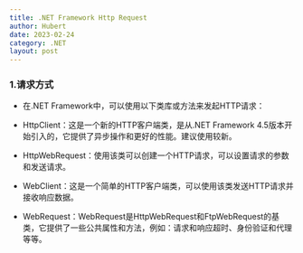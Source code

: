 ```yaml
---
title: .NET Framework Http Request
author: Hubert
date: 2023-02-24
category: .NET
layout: post
---
```


### 1.请求方式

* 在.NET Framework中，可以使用以下类库或方法来发起HTTP请求：

* HttpClient：这是一个新的HTTP客户端类，是从.NET Framework 4.5版本开始引入的，它提供了异步操作和更好的性能。建议使用较新。
* HttpWebRequest：使用该类可以创建一个HTTP请求，可以设置请求的参数和发送请求。
* WebClient：这是一个简单的HTTP客户端类，可以使用该类发送HTTP请求并接收响应数据。
* WebRequest：WebRequest是HttpWebRequest和FtpWebRequest的基类，它提供了一些公共属性和方法，例如：请求和响应超时、身份验证和代理等等。
